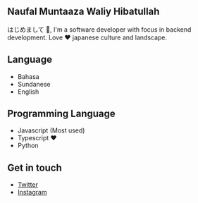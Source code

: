 ## Naufal Muntaaza Waliy Hibatullah

はじめまして 👋, I'm a software developer with focus in backend development. Love ❤️ japanese culture and landscape.

## Language

* Bahasa
* Sundanese
* English

## Programming Language

* Javascript (Most used)
* Typescript ❤️
* Python

## Get in touch

* [Twitter](https://twitter.com/nmuntaaza)
* [Instagram](https://www.instagram.com/nmuntaaza) 